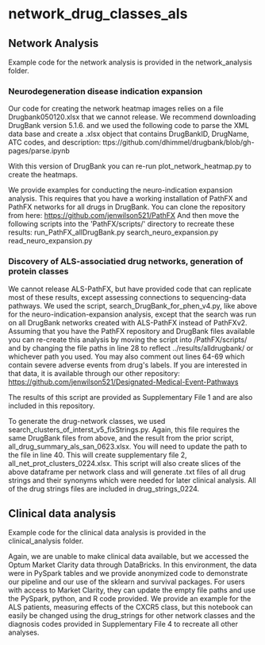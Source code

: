 # network_drug_classes_als

## Network Analysis
Example code for the network analysis is provided in the network_analysis folder. 
### Neurodegeneration disease indication expansion
Our code for creating the network heatmap images relies on a file Drugbank050120.xlsx that we cannot release. We recommend downloading DrugBank version 5.1.6. and we used the following code to parse the XML data base and create a .xlsx object that contains DrugBankID, DrugName, ATC codes, and description: ttps://github.com/dhimmel/drugbank/blob/gh-pages/parse.ipynb

With this version of DrugBank you can re-run plot_network_heatmap.py to create the heatmaps.

We provide examples for conducting the neuro-indication expansion analysis. This requires that you have a working installation of PathFX and PathFX networks for all drugs in DrugBank. You can clone the repository from here: https://github.com/jenwilson521/PathFX
And then move the following scripts into the 'PathFX/scripts/' directory to recreate these results:
run_PathFX_allDrugBank.py
search_neuro_expansion.py
read_neuro_expansion.py
### Discovery of ALS-associatied drug networks, generation of protein classes
We cannot release ALS-PathFX, but have provided code that can replicate most of these results, except assessing connections to sequencing-data pathways. We used the script, search_DrugBank_for_phen_v4.py, like above for the neuro-indication-expansion analysis, except that the search was run on all DrugBank networks created with ALS-PathFX instead of PathFXv2. Assuming that you have the PathFX repository and DrugBank files available you can re-create this analysis by moving the script into /PathFX/scripts/ and by changing the file paths in line 28 to reflect ../results/alldrugbank/ or whichever path you used. You may also comment out lines 64-69 which contain severe adverse events from drug's labels. If you are interested in that data, it is available through our other repository: https://github.com/jenwilson521/Designated-Medical-Event-Pathways

The results of this script are provided as Supplementary File 1 and are also included in this repository. 

To generate the drug-network classes, we used search_clusters_of_interst_v5_fixStrings.py. Again, this file requires the same DrugBank files from above, and the result from the prior script, all_drug_summary_als_san_0623.xlsx. You will need to update the path to the file in line 40. This will create supplementary file 2, all_net_prot_clusters_0224.xlsx. This script will also create slices of the above dataframe per network class and will generate .txt files of all drug strings and their synonyms which were needed for later clinical analysis. All of the drug strings files are included in drug_strings_0224.

## Clinical data analysis
Example code for the clinical data analysis is provided in the clinical_analysis folder.

Again, we are unable to make clinical data available, but we accessed the Optum Market Clarity data through DataBricks. In this environment, the data were in PySpark tables and we provide anonymized code to demonstrate our pipeline and our use of the sklearn and survival packages. For users with access to Market Clarity, they can update the empty file paths and use the PySpark, python, and R code provided. We provide an example for the ALS patients, measuring effects of the CXCR5 class, but this notebook can easily be changed using the drug_strings for other network classes and the diagnosis codes provided in Supplementary File 4 to recreate all other analyses.
